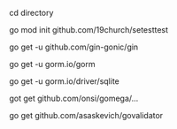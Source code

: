 cd directory

go mod init github.com/19church/setesttest

go get -u github.com/gin-gonic/gin

go get -u gorm.io/gorm

go get -u gorm.io/driver/sqlite

got get github.com/onsi/gomega/...

go get github.com/asaskevich/govalidator